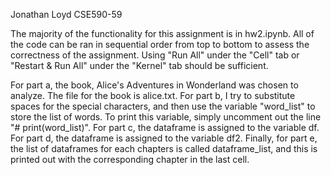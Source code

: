 Jonathan Loyd
CSE590-59

The majority of the functionality for this assignment is in hw2.ipynb. All of the code can be ran in sequential order from top to bottom to assess the correctness of the assignment. Using "Run All" under the "Cell" tab or "Restart & Run All" under the "Kernel" tab should be sufficient.

For part a, the book, Alice's Adventures in Wonderland was chosen to analyze. The file for the book is alice.txt. For part b, I try to substitute spaces for the special characters, and then use the variable "word_list" to store the list of words. To print this variable, simply uncomment out the line "# print(word_list)". For part c, the dataframe is assigned to the variable df. For part d, the dataframe is assigned to the variable df2. Finally, for part e, the list of dataframes for each chapters is called dataframe_list, and this is printed out with the corresponding chapter in the last cell.
